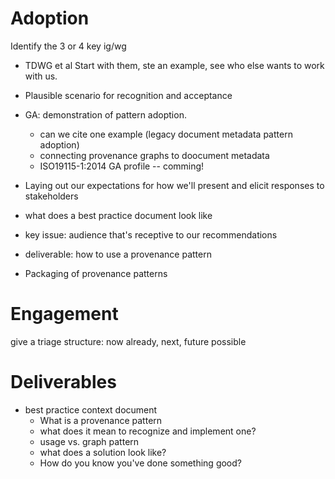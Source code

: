 # Adoption
Identify the 3 or 4 key ig/wg
- TDWG et al
Start with them, ste an example, see who else wants to work with us.
- Plausible scenario for recognition and acceptance
- GA: demonstration of pattern adoption.
  - can we cite one example (legacy document metadata pattern adoption)
  - connecting provenance graphs to doocument metadata 
  - ISO19115-1:2014 GA profile -- comming!

- Laying out our expectations for how we'll present and elicit responses to stakeholders
- what does a best practice document look like
- key issue: audience that's receptive to our recommendations
- deliverable: how to use a provenance pattern

- Packaging of provenance patterns


# Engagement


give a triage structure: now already, next, future possible


# Deliverables

- best practice context document
  - What is a provenance pattern
  - what does it mean to recognize and implement one?
  - usage vs. graph pattern
  - what does a solution look like?
  - How do you know you've done something good?

